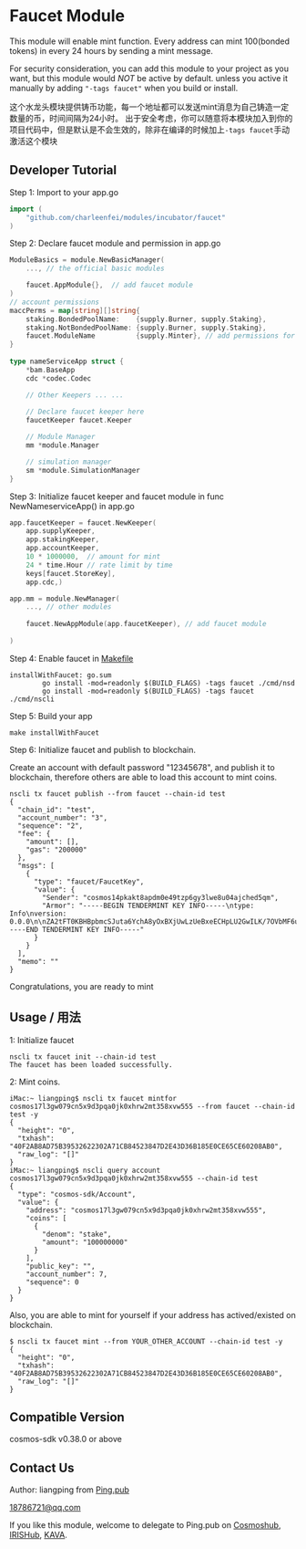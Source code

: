 # Faucet Module

This module will enable mint function. Every address can mint 100(bonded tokens) in every 24 hours by sending a mint message. 

For security consideration, you can add this module to your project as you want, but this module would *NOT* be active by default. unless you active it manually by adding `"-tags faucet"` when you build or install. 

这个水龙头模块提供铸币功能，每一个地址都可以发送mint消息为自己铸造一定数量的币，时间间隔为24小时。
出于安全考虑，你可以随意将本模块加入到你的项目代码中，但是默认是不会生效的，除非在编译的时候加上`-tags faucet`手动激活这个模块

## Developer Tutorial

Step 1: Import to your app.go
```go
import (
	"github.com/charleenfei/modules/incubator/faucet"
)
```

Step 2: Declare faucet module and permission in app.go
```go
ModuleBasics = module.NewBasicManager(
    ..., // the official basic modules

    faucet.AppModule{},  // add faucet module
)
// account permissions
maccPerms = map[string][]string{
    staking.BondedPoolName:    {supply.Burner, supply.Staking},
    staking.NotBondedPoolName: {supply.Burner, supply.Staking},
    faucet.ModuleName          {supply.Minter}, // add permissions for faucet
}
	
type nameServiceApp struct {
    *bam.BaseApp
    cdc *codec.Codec

    // Other Keepers ... ...
    
    // Declare faucet keeper here
    faucetKeeper faucet.Keeper

    // Module Manager
    mm *module.Manager

    // simulation manager
    sm *module.SimulationManager
}
```

Step 3: Initialize faucet keeper and faucet module in func NewNameserviceApp() in app.go
```go
app.faucetKeeper = faucet.NewKeeper(
    app.supplyKeeper, 
    app.stakingKeeper, 
    app.accountKeeper, 
    10 * 1000000,  // amount for mint
    24 * time.Hour // rate limit by time
    keys[faucet.StoreKey], 
    app.cdc,)

app.mm = module.NewManager(
    ..., // other modules
    
    faucet.NewAppModule(app.faucetKeeper), // add faucet module
    
)
```

Step 4: Enable faucet in [Makefile](Makefile_Sample)
```
installWithFaucet: go.sum
		go install -mod=readonly $(BUILD_FLAGS) -tags faucet ./cmd/nsd
		go install -mod=readonly $(BUILD_FLAGS) -tags faucet ./cmd/nscli
```

Step 5: Build your app
```
make installWithFaucet
```

Step 6: Initialize faucet and publish to blockchain.

Create an account with default password "12345678", and publish it to blockchain, therefore others are able to load this account to mint coins.

```
nscli tx faucet publish --from faucet --chain-id test
{
  "chain_id": "test",
  "account_number": "3",
  "sequence": "2",
  "fee": {
    "amount": [],
    "gas": "200000"
  },
  "msgs": [
    {
      "type": "faucet/FaucetKey",
      "value": {
        "Sender": "cosmos14pkakt8apdm0e49tzp6gy3lwe8u04ajched5qm",
        "Armor": "-----BEGIN TENDERMINT KEY INFO-----\ntype: Info\nversion: 0.0.0\n\nZA2tFT0KBHBpbmcSJuta6YchA8yOxBXjUwLzUeBxeECHpLU2GwILK/7OVbMF6uiX\nl/PNGiXhsPebIP3XBLEM0VlX6/whk4LtlqqvYLOduCLGh1yS0OE4SQFWIglzZWNw\nMjU2azE=\n=WAST\n-----END TENDERMINT KEY INFO-----"
      }
    }
  ],
  "memo": ""
}
```

Congratulations, you are ready to mint 

## Usage / 用法

1: Initialize faucet 

``` 
nscli tx faucet init --chain-id test
The faucet has been loaded successfully.
```

2: Mint coins.

```
iMac:~ liangping$ nscli tx faucet mintfor cosmos17l3gw079cn5x9d3pqa0jk0xhrw2mt358xvw555 --from faucet --chain-id test -y
{
  "height": "0",
  "txhash": "40F2AB8AD75B39532622302A71CB84523847D2E43D36B185E0CE65CE60208AB0",
  "raw_log": "[]"
}
iMac:~ liangping$ nscli query account cosmos17l3gw079cn5x9d3pqa0jk0xhrw2mt358xvw555 --chain-id test
{
  "type": "cosmos-sdk/Account",
  "value": {
    "address": "cosmos17l3gw079cn5x9d3pqa0jk0xhrw2mt358xvw555",
    "coins": [
      {
        "denom": "stake",
        "amount": "100000000"
      }
    ],
    "public_key": "",
    "account_number": 7,
    "sequence": 0
  }
}

```

Also, you are able to mint for yourself if your address has actived/existed on blockchain.
```
$ nscli tx faucet mint --from YOUR_OTHER_ACCOUNT --chain-id test -y
{
  "height": "0",
  "txhash": "40F2AB8AD75B39532622302A71CB84523847D2E43D36B185E0CE65CE60208AB0",
  "raw_log": "[]"
}
```

## Compatible Version

 cosmos-sdk v0.38.0 or above

## Contact Us

Author: liangping from [Ping.pub](https://ping.pub)

18786721@qq.com

If you like this module, welcome to delegate to Ping.pub on [Cosmoshub](https://cosmos.ping.pub), [IRISHub](https://iris.ping.pub), [KAVA](https://kava.ping.pub).
